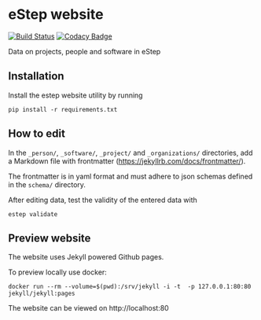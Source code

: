 # eStep website

[![Build Status](https://travis-ci.org/NLeSC/software.esciencecenter.nl.svg?branch=gh-pages)](https://travis-ci.org/NLeSC/software.esciencecenter.nl)
[![Codacy Badge](https://api.codacy.com/project/badge/grade/30fa8eb9a38c44cf85dbfd353b7f4688)](https://www.codacy.com/app/NLeSC/software-esciencecenter-nl)

Data on projects, people and software in eStep

## Installation

Install the estep website utility by running
```
pip install -r requirements.txt
```

## How to edit

In the `_person/`, `_software/`, `_project/` and `_organizations/` directories, add a Markdown file with frontmatter (https://jekyllrb.com/docs/frontmatter/).

The frontmatter is in yaml format and must adhere to json schemas defined in the `schema/` directory.

After editing data, test the validity of the entered data with
```
estep validate
```

## Preview website

The website uses Jekyll powered Github pages.

To preview locally use docker:
```
docker run --rm --volume=$(pwd):/srv/jekyll -i -t  -p 127.0.0.1:80:80 jekyll/jekyll:pages
```
The website can be viewed on http://localhost:80
